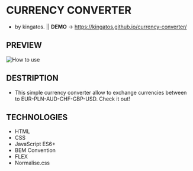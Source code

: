 # CURRENCY CONVERTER                                                
- by kingatos. || **DEMO**  -> https://kingatos.github.io/currency-converter/
## PREVIEW
![How to use](https://i.ibb.co/rdjmZy3/calculator-Currency.gif)
## DESTRIPTION
- This simple currency converter allow to exchange currencies between to EUR-PLN-AUD-CHF-GBP-USD. Check it out!
## TECHNOLOGIES
- HTML
- CSS
- JavaScript ES6+
- BEM Convention
- FLEX
- Normalise.css
